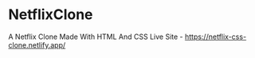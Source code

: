 # NetflixClone
A Netflix Clone Made With HTML And CSS
Live Site - https://netflix-css-clone.netlify.app/

